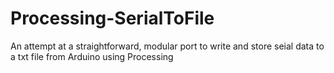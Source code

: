# Processing-SerialToFile
An attempt at a straightforward, modular port to write and store seial data to a txt file from Arduino using Processing
